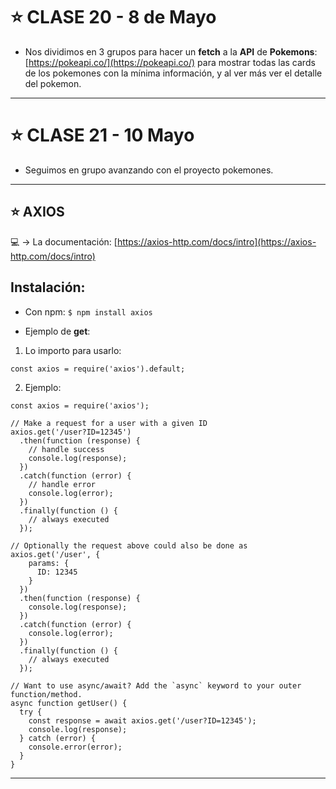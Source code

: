 # :star: CLASE 20 - 8 de Mayo

- Nos dividimos en 3 grupos para hacer un **fetch** a la **API** de **Pokemons**: [https://pokeapi.co/](https://pokeapi.co/) para mostrar todas las cards de los pokemones con la mínima información, y al ver más ver el detalle del pokemon.
 
---

# :star: CLASE 21 - 10 Mayo

- Seguimos en grupo avanzando con el proyecto pokemones.

---

## :star: AXIOS

:computer: -> La documentación: [https://axios-http.com/docs/intro](https://axios-http.com/docs/intro)

## Instalación:

- Con npm: `$ npm install axios`

- Ejemplo de **get**:

1. Lo importo para usarlo: 
```JSX
const axios = require('axios').default;
```

2. Ejemplo:

```JSX
const axios = require('axios');

// Make a request for a user with a given ID
axios.get('/user?ID=12345')
  .then(function (response) {
    // handle success
    console.log(response);
  })
  .catch(function (error) {
    // handle error
    console.log(error);
  })
  .finally(function () {
    // always executed
  });

// Optionally the request above could also be done as
axios.get('/user', {
    params: {
      ID: 12345
    }
  })
  .then(function (response) {
    console.log(response);
  })
  .catch(function (error) {
    console.log(error);
  })
  .finally(function () {
    // always executed
  });  

// Want to use async/await? Add the `async` keyword to your outer function/method.
async function getUser() {
  try {
    const response = await axios.get('/user?ID=12345');
    console.log(response);
  } catch (error) {
    console.error(error);
  }
}
```

---
